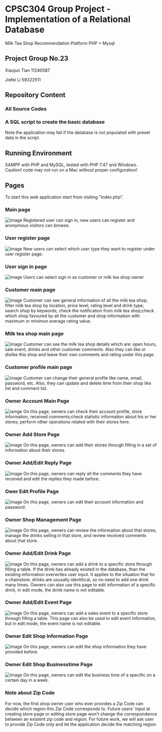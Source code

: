 # CPSC304 Group Project - Implementation of a Relational Database

Milk Tea Shop Recommendation Platform
PHP + Mysql

## Project Group No.23
Xiaojun Tian 11240587

Jiefei Li 59322511

## Repository Content
### All Source Codes
### A SQL script to create the basic database
Note the application may fail if the database is not populated with preset data in the script.

## Running Environment
XAMPP with PHP and MySQL, tested with PHP 7.47 and Windows.<br>
Caution! code may not run on a Mac without proper configuration!

## Pages
To start this web application start from visiting "index.php".
### Main page
![image](https://github.com/GavinTian1991/CPSC304/raw/master/screenshots/main_page.png)
Registered user can sign in, new users can register and anonymous visitors can browse.

### User register page
![image](https://github.com/GavinTian1991/CPSC304/raw/master/screenshots/user_register.png)
New users can select which user type they want to register under user register page.

### User sign in page
![image](https://github.com/GavinTian1991/CPSC304/raw/master/screenshots/user_sign_in.png)
Users can select sign in as customer or milk tea shop owner

### Customer main page
![image](https://github.com/GavinTian1991/CPSC304/raw/master/screenshots/customer_page.png)
Customer can see general information of all the milk tea shop; filter milk tea shop by location, price level, rating level and drink
type; search shop by keywords; check the notification from milk tea shop;check which shop favoured by all the customer and shop information with maximum or minimun average rating value.

### Milk tea shop main page
![image](https://github.com/GavinTian1991/CPSC304/raw/master/screenshots/milk_tea_shop.png)
Customer can see the milk tea shop details which are: open hours, sale event, drinks and other customer comments. Also they can like or dislike this shop and leave their own comments and rating under this page.

### Customer profile main page
![image](https://github.com/GavinTian1991/CPSC304/raw/master/screenshots/customer_profile.png)
Customer can change their general profile like name, email, password, etc. Also, they can update and delete itme from their shop like list and comment list.

### Owner Account Main Page
![iamge](screenshots/owner%20profile%20page.png)
On this page, owners can check their account profile, store information, received comments;check statistic information about his or her stores; perform other operations related with their stores here.

### Owner Add Store Page
![image](screenshots/add%20store%20page.png)
On this page, owners can add their stores through filling in a set of information about their stores.
### Owner Add/Edit Reply Page
![image](screenshots/add_edit_reply_page.png)
On this page, owners can reply all the comments they have received and edit the replies they made before.
### Ower Edit Profile Page
![image](screenshots/edit%20owner%20profile%20page.png)
On this page, owners can edit their account information and password.

### Owner Shop Management Page
![image](screenshots/shop%20management%20page.png)
On this page, owners can review the information about that stores, manage the drinks selling in that store, and review received comments about that store.

### Owner Add/Edit Drink Page
![image](screenshots/addoredit%20drink%20page.png)
On this page, owners can add a drink to a specific store through filling a table. If the drink has already existed in the database, than the existing information overwrites user input. It applies to the situation that for a chainstore, drinks are ususally identitical, so no need to add one drink many times. Owners can also use this page to edit information of a specific drink, in edit mode, the drink name is not editable.

### Owner Add/Edit Event Page
![image](screenshots/addoredit%20event%20page.png)
On this page, owners can add a sales event to a specific store through filling a table. This page can also be used to edit event information, but in edit mode, the event name is not editable.

### Owner Edit Shop Information Page
![image](screenshots/edit%20store%20page.png)
On this page, owners can edit the shop information they have provided before.

### Owner Edit Shop Businesstime Page
![image](screenshots/edit%20business%20time%20page.png)
On this page, owners can edit the business time of a specific on a certain day in a week.

### Note about Zip Code
For now, the first shop owner user who ever provides a Zip Code can decide which region this Zip Code corresponds to. Future users' input at creating store page or editing store page won't change the correspondence between an existent zip code and region. For future work, we will ask user to provide Zip Code only and let the application decide the matching region.
